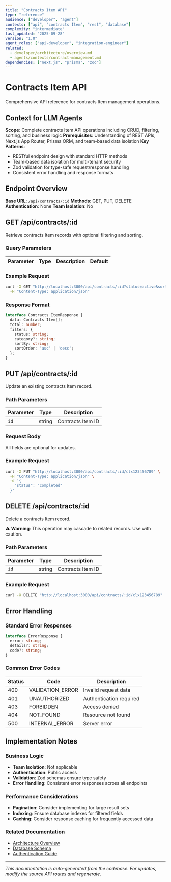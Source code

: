 ```yaml
---
title: "Contracts Item API"
type: "reference"
audience: ["developer", "agent"]
contexts: ["api", "contracts Item", "rest", "database"]
complexity: "intermediate"
last_updated: "2025-09-28"
version: "1.0"
agent_roles: ["api-developer", "integration-engineer"]
related:
  - developer/architecture/overview.md
  - agents/contexts/contract-management.md
dependencies: ["next.js", "prisma", "zod"]
---
```


# Contracts Item API

Comprehensive API reference for contracts Item management operations.

## Context for LLM Agents

**Scope**: Complete contracts Item API operations including CRUD, filtering, sorting, and business logic
**Prerequisites**: Understanding of REST APIs, Next.js App Router, Prisma ORM, and team-based data isolation
**Key Patterns**:
- RESTful endpoint design with standard HTTP methods
- Team-based data isolation for multi-tenant security
- Zod validation for type-safe request/response handling
- Consistent error handling and response formats


## Endpoint Overview

**Base URL**: `/api/contracts/:id`
**Methods**: GET, PUT, DELETE
**Authentication**: None
**Team Isolation**: No


## GET /api/contracts/:id

Retrieve contracts Item records with optional filtering and sorting.

### Query Parameters

| Parameter | Type | Description | Default |
|-----------|------|-------------|---------|


### Example Request

```bash
curl -X GET "http://localhost:3000/api/contracts/:id?status=active&sortBy=createdAt&sortOrder=desc" \
  -H "Content-Type: application/json"
```

### Response Format

```typescript
interface Contracts ItemResponse {
  data: Contracts Item[];
  total: number;
  filters: {
    status: string;
    category?: string;
    sortBy: string;
    sortOrder: 'asc' | 'desc';
  };
}
```





## PUT /api/contracts/:id

Update an existing contracts Item record.

### Path Parameters

| Parameter | Type | Description |
|-----------|------|-------------|
| `id` | string | Contracts Item ID |

### Request Body

All fields are optional for updates.

### Example Request

```bash
curl -X PUT "http://localhost:3000/api/contracts/:id/clx123456789" \
  -H "Content-Type: application/json" \
  -d '{
    "status": "completed"
  }'
```



## DELETE /api/contracts/:id

Delete a contracts Item record.

⚠️ **Warning**: This operation may cascade to related records. Use with caution.

### Path Parameters

| Parameter | Type | Description |
|-----------|------|-------------|
| `id` | string | Contracts Item ID |

### Example Request

```bash
curl -X DELETE "http://localhost:3000/api/contracts/:id/clx123456789"
```


## Error Handling

### Standard Error Responses

```typescript
interface ErrorResponse {
  error: string;
  details?: string;
  code?: string;
}
```

### Common Error Codes

| Status | Code | Description |
|--------|------|-------------|
| 400 | VALIDATION_ERROR | Invalid request data |
| 401 | UNAUTHORIZED | Authentication required |
| 403 | FORBIDDEN | Access denied |
| 404 | NOT_FOUND | Resource not found |
| 500 | INTERNAL_ERROR | Server error |



## Implementation Notes

### Business Logic
- **Team Isolation**: Not applicable
- **Authentication**: Public access
- **Validation**: Zod schemas ensure type safety
- **Error Handling**: Consistent error responses across all endpoints

### Performance Considerations
- **Pagination**: Consider implementing for large result sets
- **Indexing**: Ensure database indexes for filtered fields
- **Caching**: Consider response caching for frequently accessed data

### Related Documentation
- [Architecture Overview](../../developer/architecture/overview.md)
- [Database Schema](../../developer/architecture/database.md)
- [Authentication Guide](../../developer/authentication.md)

---

*This documentation is auto-generated from the codebase. For updates, modify the source API routes and regenerate.*